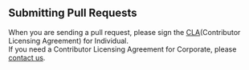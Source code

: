 ## Submitting Pull Requests

When you are sending a pull request, please sign the [CLA](https://cla-assistant.io/kakao/kfield)(Contributor Licensing Agreement) for Individual.  
If you need a Contributor Licensing Agreement for Corporate, please [contact us](mailto:oss@kakaocorp.com).
